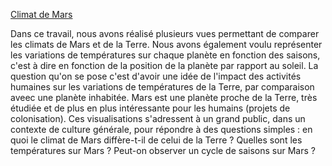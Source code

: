 [Climat de Mars](https://marsclimate.github.io/Projet/)

Dans ce travail, nous avons réalisé plusieurs vues permettant de comparer les climats de Mars et de la Terre. Nous avons également voulu représenter les variations de températures sur chaque planète en fonction des saisons, c'est à dire en fonction de la position de la planète par rapport au soleil. La question qu'on se pose c'est d'avoir une idée de l'impact des activités humaines sur les variations de températures de la Terre, par comparaison aveec une planète inhabitée. Mars est une planète proche de la Terre, très étudiée et de plus en plus intéressante pour les humains (projets de colonisation). Ces visualisations s'adressent à un grand public, dans un contexte de culture générale, pour répondre à des questions simples : en quoi le climat de Mars diffère-t-il de celui de la Terre ? Quelles sont les températures sur Mars ? Peut-on observer un cycle de saisons sur Mars ?
